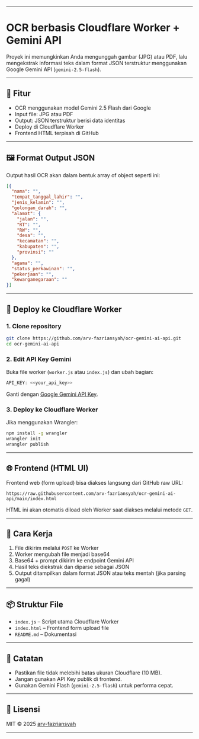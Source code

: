 
---

# **OCR berbasis Cloudflare Worker + Gemini API**
Proyek ini memungkinkan Anda mengunggah gambar (JPG) atau PDF, lalu mengekstrak informasi teks dalam format JSON terstruktur menggunakan Google Gemini API (`gemini-2.5-flash`).

---

## 🔧 Fitur

* OCR menggunakan model Gemini 2.5 Flash dari Google
* Input file: JPG atau PDF
* Output: JSON terstruktur berisi data identitas
* Deploy di Cloudflare Worker
* Frontend HTML terpisah di GitHub

---

## 🖼️ Format Output JSON

Output hasil OCR akan dalam bentuk array of object seperti ini:

```json
[{
  "nama": "",
  "tempat_tanggal_lahir": "",
  "jenis_kelamin": "",
  "golongan_darah": "",
  "alamat": {
    "jalan": "",
    "RT": "",
    "RW": "",
    "desa": "",
    "kecamatan": "",
    "kabupaten": "",
    "provinsi": ""
  },
  "agama": "",
  "status_perkawinan": "",
  "pekerjaan": "",
  "kewarganegaraan": ""
}]
```

---

## 🚀 Deploy ke Cloudflare Worker

### 1. Clone repository

```bash
git clone https://github.com/arv-fazriansyah/ocr-gemini-ai-api.git
cd ocr-gemini-ai-api
```

### 2. Edit API Key Gemini

Buka file worker (`worker.js` atau `index.js`) dan ubah bagian:

```js
API_KEY: <<your_api_key>>
```

Ganti dengan [Google Gemini API Key](https://makersuite.google.com/app/apikey).

### 3. Deploy ke Cloudflare Worker

Jika menggunakan Wrangler:

```bash
npm install -g wrangler
wrangler init
wrangler publish
```

---

## 🌐 Frontend (HTML UI)

Frontend web (form upload) bisa diakses langsung dari GitHub raw URL:

```
https://raw.githubusercontent.com/arv-fazriansyah/ocr-gemini-ai-api/main/index.html
```

HTML ini akan otomatis diload oleh Worker saat diakses melalui metode `GET`.

---

## 🔁 Cara Kerja

1. File dikirim melalui `POST` ke Worker
2. Worker mengubah file menjadi base64
3. Base64 + prompt dikirim ke endpoint Gemini API
4. Hasil teks diekstrak dan diparse sebagai JSON
5. Output ditampilkan dalam format JSON atau teks mentah (jika parsing gagal)

---

## 📦 Struktur File

* `index.js` – Script utama Cloudflare Worker
* `index.html` – Frontend form upload file
* `README.md` – Dokumentasi

---

## 📝 Catatan

* Pastikan file tidak melebihi batas ukuran Cloudflare (10 MB).
* Jangan gunakan API Key publik di frontend.
* Gunakan Gemini Flash (`gemini-2.5-flash`) untuk performa cepat.

---

## 📄 Lisensi

MIT © 2025 [arv-fazriansyah](https://github.com/arv-fazriansyah)

---

